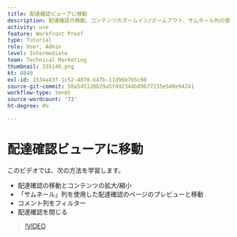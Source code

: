 ```yaml
---
title: 配達確認ビューアに移動
description: 配達確認の移動、コンテンツのズームイン/ズームアウト、サムネール列の使用、配達確認のコメントのフィルターなどを [!DNL  Workfront] 校正ビューア
activity: use
feature: Workfront Proof
type: Tutorial
role: User, Admin
level: Intermediate
team: Technical Marketing
thumbnail: 335140.png
kt: 8840
exl-id: 1534a43f-1c52-4078-b47b-11d96b7b5c98
source-git-commit: 58a545120b29a5f492344b89b77235e548e94241
workflow-type: tm+mt
source-wordcount: '73'
ht-degree: 0%

---
```


# 配達確認ビューアに移動

このビデオでは、次の方法を学習します。

* 配達確認の移動とコンテンツの拡大/縮小
* 「サムネール」列を使用した配達確認のページのプレビューと移動
* コメント列をフィルター
* 配達確認を閉じる

>[!VIDEO](https://video.tv.adobe.com/v/335140/?quality=12)

<!-- 
## Learn more
* Review a static proof
* Search within a proof
* Compare proofs
* Configure proofing viewer settings
* View the [!DNL Workfront] object associated with a proof
* Share a proof from the proofing viewer
* Print a proof summary within [!DNL Workfront]
-->
